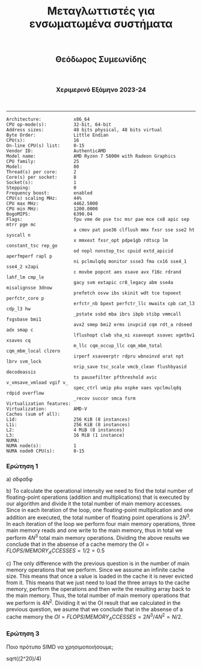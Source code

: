 <center>
<h1>Μεταγλωττιστές για ενσωματωμένα συστήματα</h1><br>
<h2>Θεόδωρος Συμεωνίδης</h2><br>
<h3>Χεριμερινό Εξάμηνο 2023-24</h3><br>
</center>

---

```
Architecture:            x86_64
CPU op-mode(s):          32-bit, 64-bit
Address sizes:           48 bits physical, 48 bits virtual
Byte Order:              Little Endian
CPU(s):                  16
On-line CPU(s) list:     0-15
Vendor ID:               AuthenticAMD
Model name:              AMD Ryzen 7 5800H with Radeon Graphics
CPU family:              25
Model:                   80
Thread(s) per core:      2
Core(s) per socket:      8
Socket(s):               1
Stepping:                0
Frequency boost:         enabled
CPU(s) scaling MHz:      44%
CPU max MHz:             4462.5000
CPU min MHz:             1200.0000
BogoMIPS:                6390.04
Flags:                   fpu vme de pse tsc msr pae mce cx8 apic sep mtrr pge mc
                         a cmov pat pse36 clflush mmx fxsr sse sse2 ht syscall n
                         x mmxext fxsr_opt pdpe1gb rdtscp lm constant_tsc rep_go
                         od nopl nonstop_tsc cpuid extd_apicid aperfmperf rapl p
                         ni pclmulqdq monitor ssse3 fma cx16 sse4_1 sse4_2 x2api
                         c movbe popcnt aes xsave avx f16c rdrand lahf_lm cmp_le
                         gacy svm extapic cr8_legacy abm sse4a misalignsse 3dnow
                         prefetch osvw ibs skinit wdt tce topoext perfctr_core p
                         erfctr_nb bpext perfctr_llc mwaitx cpb cat_l3 cdp_l3 hw
                         _pstate ssbd mba ibrs ibpb stibp vmmcall fsgsbase bmi1
                         avx2 smep bmi2 erms invpcid cqm rdt_a rdseed adx smap c
                         lflushopt clwb sha_ni xsaveopt xsavec xgetbv1 xsaves cq
                         m_llc cqm_occup_llc cqm_mbm_total cqm_mbm_local clzero
                         irperf xsaveerptr rdpru wbnoinvd arat npt lbrv svm_lock
                         nrip_save tsc_scale vmcb_clean flushbyasid decodeassis
                         ts pausefilter pfthreshold avic v_vmsave_vmload vgif v_
                         spec_ctrl umip pku ospke vaes vpclmulqdq rdpid overflow
                         _recov succor smca fsrm
Virtualization features:
Virtualization:          AMD-V
Caches (sum of all):     
L1d:                     256 KiB (8 instances)
L1i:                     256 KiB (8 instances)
L2:                      4 MiB (8 instances)
L3:                      16 MiB (1 instance)
NUMA:                      
NUMA node(s):            1
NUMA node0 CPU(s):       0-15
```

### Ερώτηση 1


a) σδφσδφ

b) To calculate the operational intensity we need to find the total number of floating-point operations (addition and 
multiplications) that is executed by our algorithm and divide it the total number of main memory accesses. Since in each 
iteration of the loop, one floating-point multiplication and one addition are executed, the total
number of floating point operations is $2N^3$. In each iteration of the loop we perform four main memory operations, three 
main memory reads and one write to the main memory, thus in total we perform $4N^3$ total main memory operations. Dividing the above 
results we conclude that in the absense of a cache memory the $OI = FLOPS/MEMORY_ACCESSES = 1/2 = 0.5$

c) The only difference with the previous question is in the number of main memory operations that we perform. Since we assume
an infinite cache size. This means that once a value is loaded in the cache it is never evicted from it. This means that
we just need to load the three arrays to the cache memory, perform the operations and then write the resulting array back
to the main memory. Thus, the total number of main memory operations that we perform is $4N^2$. Dividing it wi the OI result
that we calculated in the previous question, we asume that we conclude that in the absense of a cache memory the 
$OI = FLOPS/MEMORY_ACCESSES = 2Ν^3/4Ν^2 = Ν/2$.

### Ερώτηση 3

Ποιο πρότυπο SIMD να χρησιμοποιήσουμε;

sqrt((2^20)/4)